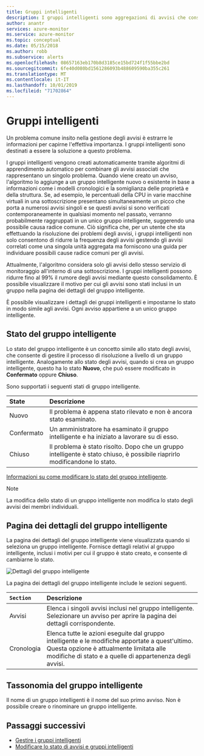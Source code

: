```yaml
---
title: Gruppi intelligenti
description: I gruppi intelligenti sono aggregazioni di avvisi che consentono di ridurre la frequenza degli avvisi
author: anantr
services: azure-monitor
ms.service: azure-monitor
ms.topic: conceptual
ms.date: 05/15/2018
ms.author: robb
ms.subservice: alerts
ms.openlocfilehash: 08657163eb170b8d3185ce15bd724f1f55bbe2bd
ms.sourcegitcommit: 6fe40d080bd1561286093b488609590ba355c261
ms.translationtype: MT
ms.contentlocale: it-IT
ms.lasthandoff: 10/01/2019
ms.locfileid: "71702864"
---
```

# <a name="smart-groups"></a>Gruppi intelligenti
Un problema comune insito nella gestione degli avvisi è estrarre le informazioni per capirne l'effettiva importanza. I gruppi intelligenti sono destinati a essere la soluzione a questo problema.  

I gruppi intelligenti vengono creati automaticamente tramite algoritmi di apprendimento automatico per combinare gli avvisi associati che rappresentano un singolo problema.  Quando viene creato un avviso, l'algoritmo lo aggiunge a un gruppo intelligente nuovo o esistente in base a informazioni come i modelli cronologici e la somiglianza delle proprietà e della struttura. Se, ad esempio, le percentuali della CPU in varie macchine virtuali in una sottoscrizione presentano simultaneamente un picco che porta a numerosi avvisi singoli e se questi avvisi si sono verificati contemporaneamente in qualsiasi momento nel passato, verranno probabilmente raggruppati in un unico gruppo intelligente, suggerendo una possibile causa radice comune. Ciò significa che, per un utente che sta effettuando la risoluzione dei problemi degli avvisi, i gruppi intelligenti non solo consentono di ridurre la frequenza degli avvisi gestendo gli avvisi correlati come una singola unità aggregata ma forniscono una guida per individuare possibili cause radice comuni per gli avvisi.

Attualmente, l'algoritmo considera solo gli avvisi dello stesso servizio di monitoraggio all'interno di una sottoscrizione. I gruppi intelligenti possono ridurre fino al 99% il rumore degli avvisi mediante questo consolidamento. È possibile visualizzare il motivo per cui gli avvisi sono stati inclusi in un gruppo nella pagina dei dettagli del gruppo intelligente.

È possibile visualizzare i dettagli dei gruppi intelligenti e impostarne lo stato in modo simile agli avvisi. Ogni avviso appartiene a un unico gruppo intelligente. 

## <a name="smart-group-state"></a>Stato del gruppo intelligente
Lo stato del gruppo intelligente è un concetto simile allo stato degli avvisi, che consente di gestire il processo di risoluzione a livello di un gruppo intelligente. Analogamente allo stato degli avvisi, quando si crea un gruppo intelligente, questo ha lo stato **Nuovo**, che può essere modificato in **Confermato** oppure **Chiuso**.

Sono supportati i seguenti stati di gruppo intelligente.

| State | Descrizione |
|:---|:---|
| Nuovo | Il problema è appena stato rilevato e non è ancora stato esaminato. |
| Confermato | Un amministratore ha esaminato il gruppo intelligente e ha iniziato a lavorare su di esso. |
| Chiuso | Il problema è stato risolto. Dopo che un gruppo intelligente è stato chiuso, è possibile riaprirlo modificandone lo stato. |

[Informazioni su come modificare lo stato del gruppo intelligente](https://aka.ms/managing-alert-smart-group-states).

> [!NOTE]
>  La modifica dello stato di un gruppo intelligente non modifica lo stato degli avvisi dei membri individuali.

## <a name="smart-group-details-page"></a>Pagina dei dettagli del gruppo intelligente

La pagina dei dettagli del gruppo intelligente viene visualizzata quando si seleziona un gruppo intelligente. Fornisce dettagli relativi al gruppo intelligente, inclusi i motivi per cui il gruppo è stato creato, e consente di cambiarne lo stato.
 
![Dettagli del gruppo intelligente](media/alerts-smartgroups-overview/smart-group-detail.png)


La pagina dei dettagli del gruppo intelligente include le sezioni seguenti.

| `Section` | Descrizione |
|:---|:---|
| Avvisi | Elenca i singoli avvisi inclusi nel gruppo intelligente. Selezionare un avviso per aprire la pagina dei dettagli corrispondente. |
| Cronologia | Elenca tutte le azioni eseguite dal gruppo intelligente e le modifiche apportate a quest'ultimo. Questa opzione è attualmente limitata alle modifiche di stato e a quelle di appartenenza degli avvisi. |

## <a name="smart-group-taxonomy"></a>Tassonomia del gruppo intelligente

Il nome di un gruppo intelligenti è il nome del suo primo avviso. Non è possibile creare o rinominare un gruppo intelligente.

## <a name="next-steps"></a>Passaggi successivi

- [Gestire i gruppi intelligenti](https://aka.ms/managing-smart-groups)
- [Modificare lo stato di avvisi e gruppi intelligenti](https://aka.ms/managing-alert-smart-group-states)



